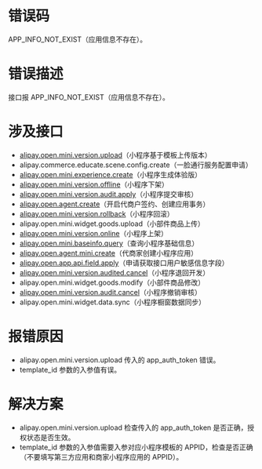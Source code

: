 # 错误码
APP_INFO_NOT_EXIST（应用信息不存在）。 

# 错误描述
接口报 APP_INFO_NOT_EXIST（应用信息不存在）。 

# 涉及接口

- [alipay.open.mini.version.upload](https://opendocs.alipay.com/mini/03l8bz)（小程序基于模板上传版本）
- alipay.commerce.educate.scene.config.create（一脸通行服务配置申请）
- [alipay.open.mini.experience.create](https://opendocs.alipay.com/mini/03l9bw)（小程序生成体验版）
- [alipay.open.mini.version.offline](https://opendocs.alipay.com/mini/03l8c0)（小程序下架）
- [alipay.open.mini.version.audit.apply](https://opendocs.alipay.com/mini/03l9bq)（小程序提交审核）
- [alipay.open.agent.create](https://opendocs.alipay.com/isv/04eh3h)（开启代商户签约、创建应用事务）
- [alipay.open.mini.version.rollback](https://opendocs.alipay.com/mini/03l21q)（小程序回滚）
- alipay.open.mini.widget.goods.upload（小部件商品上传）
- [alipay.open.mini.version.online](https://opendocs.alipay.com/mini/03l21p)（小程序上架）
- [alipay.open.mini.baseinfo.query](https://opendocs.alipay.com/mini/03l21r)（查询小程序基础信息）
- [alipay.open.agent.mini.create](https://opendocs.alipay.com/isv/04f74l)（代商家创建小程序应用）
- [alipay.open.app.api.field.apply](https://opendocs.alipay.com/isv/04elk6)（申请获取接口用户敏感信息字段）
- [alipay.open.mini.version.audited.cancel](https://opendocs.alipay.com/mini/03l9bs)（小程序退回开发）
- alipay.open.mini.widget.goods.modify（小部件商品修改）
- [alipay.open.mini.version.audit.cancel](https://opendocs.alipay.com/mini/03l9br)（小程序撤销审核）
- alipay.open.mini.widget.data.sync（小程序橱窗数据同步）

# 报错原因

- alipay.open.mini.version.upload 传入的 app_auth_token 错误。
- template_id 参数的入参值有误。

# 解决方案

- alipay.open.mini.version.upload 检查传入的 app_auth_token 是否正确，授权状态是否生效。
- template_id 参数的入参值需要入参对应小程序模板的 APPID，检查是否正确（不要填写第三方应用和商家小程序应用的 APPID）。
